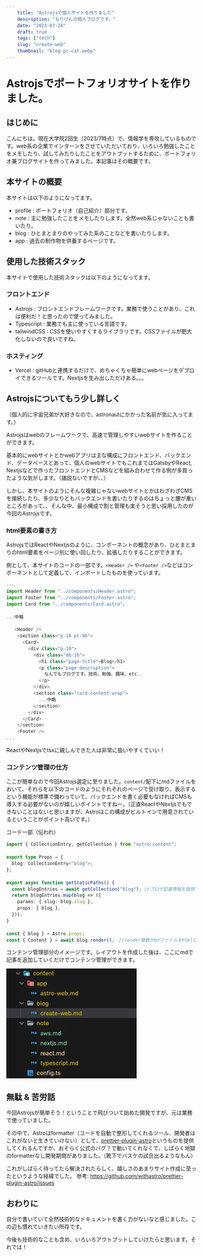 ```yaml
---
    title: "Astrojsで個人サイトを作りました"
    description: "もりけんの個人ブログです。"
    date: "2023-07-28"
    draft: true
    tags: ["tech"]
    slug: "create-web"
    thumbnail: "blog-pc-cat.webp"
---
```


# Astrojsでポートフォリオサイトを作りました。

## はじめに

こんにちは。現在大学院2回生（2023/7時点）で、情報学を専攻しているものです。web系の企業でインターンをさせていただいており、いろいろ勉強したことをメモしたり、試してみたりしたことをアウトプットするために、ポートフォリオ兼ブログサイトを作ってみました。本記事はその概要です。

## 本サイトの概要

本サイトは以下のようになってます。

- profile : ポートフォリオ（自己紹介）部分です。
- note : 主に勉強したことをメモしたりします。全然web系じゃないことも書いたり。
- blog : ひとまとまりのやってみた系のことなどを書いたりします。
- app : 過去の制作物を供養するページです。

## 使用した技術スタック

本サイトで使用した技術スタックは以下のようになってます。

### フロントエンド

- Astrojs : フロントエンドフレームワークです。業務で使うことがあり、これは便利だ！と思ったので使ってみました。
- Typescript : 業務でも主に使っている言語です。
- tailwindCSS : CSSを使いやすくするライブラリです。CSSファイルが肥大化しないので良いですね。

### ホスティング

- Vercel : gitHubと連携するだけで、めちゃくちゃ簡単にwebページをデプロイできるツールです。Nextjsを生み出しただけある。。。

## Astrojsについてもう少し詳しく

（個人的に宇宙兄弟が大好きなので、astronautにかかった名前が気に入ってます。）

Astrojsはwebのフレームワークで、高速で管理しやすいwebサイトを作ることができます。

基本的にwebサイトとかwebアプリは主な構成にフロントエンド、バックエンド、データベースとあって、個人のwebサイトでもこれまではGatsbyやReact, Nextjsなどで作ったフロントエンドとCMSなどを組み合わせて作る例が多買ったような気がします。（諸説ないですが、、）

しかし、本サイトのようにそんな複雑じゃないwebサイトとかはわざわざCMSを接続したり、多少なりともバックエンドを書いたりするのはちょっと腰が重いところがあって、、そんな中、最小構成で割と管理も楽そうと思い採用したのが今回のAstrojsです。

### html要素の書き方

AstrojsではReactやNextjsのように、コンポーネントの概念があり、ひとまとまりのhtml要素をページ別に使い回したり、拡張したりすることができます。

例として、本サイトのコードの一部です。`<Header />` や`<Footer />`などはコンポーネントとして定義して、インポートしたものを使っています。

```typescript
---
import Header from "../components/Header.astro";
import Footer from "../components/Footer.astro";
import Card from "../components/Card.astro";

...中略

   <Header />
    <section class="p-10 pt-96">
      <Card>
        <div class="p-10">
          <div class="mb-16">
            <h1 class="page-title">Blog</h1>
            <p class="page-description">
              なんでもブログです。技術、勉強、趣味、etc..
            </p>
          </div>
          <section class="card-content-wrap">
            ...中略
          </section>
        </div>
      </Card>
    </section>
    <Footer />
...
```

ReactやNextjsでtsxに親しんできた人は非常に扱いやすくていい！

### コンテンツ管理の仕方

ここが簡単なので今回Astrojs選定に至りました。`content/`配下にmdファイルをおいて、それらを以下のコードのようにそれぞれのページで受け取り、表示するという機能が標準で備わっていて、バックエンドを書く必要もなければCMSも導入する必要がないのが嬉しいポイントですねー。（正直ReactやNextjsでもできないことはないと思いますが、Astroはこの構成がビルトインで用意されているということがポイント高いです。）

コード一部（伝われ）
```typescript
import { CollectionEntry, getCollection } from "astro:content";

export type Props = {
  blog: CollectionEntry<"blog">;
};

export async function getStaticPaths() {
  const blogEntries = await getCollection("blog"); //ブログ記事情報を取得
  return blogEntries.map(blog => ({
    params: { slug: blog.slug },
    props: { blog },
  }));
}

const { blog } = Astro.props;
const { Content } = await blog.render();　//render関数がmdファイルをhtmlに変換してくれる！
```

コンテンツ管理部分のイメージです。レイアウトを作成した後は、ここにmdで記事を追加していくだけでコンテンツ管理ができます。

![img](/public/img/blog-0729-1.webp)

## 無駄 & 苦労話

今回Astrojsが簡単そう！ということで飛びついて始めた開発ですが、元は業務で使っていました。

その中で、Astroはformatter（コードを自動で整形してくれるツール、開発者はこれがないと生きていけない）として、[prettier-plugin-astro](https://github.com/withastro/prettier-plugin-astro)というものを提供してくれるんですが、おそらく公式のバグ？で動いてくれなくて、しばらく地獄のformatterなし開発期間がありました。（靴下でバスケの試合出るようなもん）

これがしばらく待ってたら解決されたらしく、嬉しさのあまりサイト作成に至ったというような経緯でした。
参考: <https://github.com/withastro/prettier-plugin-astro/issues>

## おわりに

自分で書いていて全然技術的なドキュメントを書く力がないなと感じました。この辺も慣れていきたい所存です。

今後も技術的なことも含め、いろいろアウトプットしていけたらと思います。それでは！